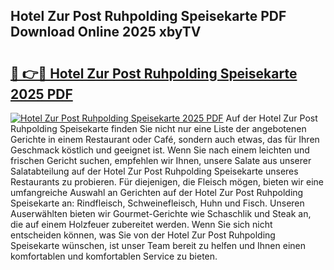 ## Hotel Zur Post Ruhpolding Speisekarte PDF Download Online 2025 xbyTV

# <h2><a href="http://gcc7t67.nevu.top/?p=Hotel+Zur+Post+Ruhpolding+Speisekarte">🔗 👉🔴 Hotel Zur Post Ruhpolding Speisekarte 2025 PDF</a></h2>

[![Hotel Zur Post Ruhpolding Speisekarte 2025 PDF](https://i.imgur.com/dBaPXMq.png)](http://gcc7t67.nevu.top/?p=Hotel+Zur+Post+Ruhpolding+Speisekarte)
Auf der Hotel Zur Post Ruhpolding Speisekarte finden Sie nicht nur eine Liste der angebotenen Gerichte in einem Restaurant oder Café, sondern auch etwas, das für Ihren Geschmack köstlich und geeignet ist. Wenn Sie nach einem leichten und frischen Gericht suchen, empfehlen wir Ihnen, unsere Salate aus unserer Salatabteilung auf der Hotel Zur Post Ruhpolding Speisekarte unseres Restaurants zu probieren. Für diejenigen, die Fleisch mögen, bieten wir eine umfangreiche Auswahl an Gerichten auf der Hotel Zur Post Ruhpolding Speisekarte an: Rindfleisch, Schweinefleisch, Huhn und Fisch. Unseren Auserwählten bieten wir Gourmet-Gerichte wie Schaschlik und Steak an, die auf einem Holzfeuer zubereitet werden. Wenn Sie sich nicht entscheiden können, was Sie von der Hotel Zur Post Ruhpolding Speisekarte wünschen, ist unser Team bereit zu helfen und Ihnen einen komfortablen und komfortablen Service zu bieten.
